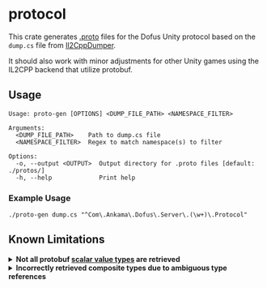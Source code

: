 # protocol

This crate generates [.proto](../protos) files for the Dofus Unity protocol based on the `dump.cs` file from [Il2CppDumper](https://github.com/Perfare/Il2CppDumper).

It should also work with minor adjustments for other Unity games using the IL2CPP backend that utilize protobuf.

## Usage
```
Usage: proto-gen [OPTIONS] <DUMP_FILE_PATH> <NAMESPACE_FILTER>

Arguments:
  <DUMP_FILE_PATH>    Path to dump.cs file
  <NAMESPACE_FILTER>  Regex to match namespace(s) to filter

Options:
  -o, --output <OUTPUT>  Output directory for .proto files [default: ./protos/]
  -h, --help             Print help
```


### Example Usage

```./proto-gen dump.cs "^Com\.Ankama\.Dofus\.Server\.(\w+)\.Protocol"```



## Known Limitations
<details>
<summary><b>Not all protobuf <a href="https://protobuf.dev/programming-guides/proto3/#scalar">scalar value types</a> are retrieved</b></summary>

Multiple protobuf types are coerced into a single C# type, leading to a loss of type-specific information. For example:

`int32`, `sint32`, and `sfixed32` are all coerced into the `int` type in C#.
</details>

<details>
<summary><b>Incorrectly retrieved composite types due to ambiguous type references</b></summary>
The code in `dump.cs` contains ambiguities or missing information regarding type namespaces.

For example:

```csharp
// Namespace: Com.Common
public class Foo { /* ... */ }

// Namespace: Com.Baz
public class Foo { /* ... */ }

// Namespace: Com.Baz
public class Bar {
    private Foo foo; // Which Foo?
}
```
By default, `proto-gen` prioritizes types in the same namespace, then external well-known types, and finally types with common hierarchical namespaces, but this might not be exact.
</details>
